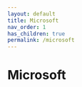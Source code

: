 ```yaml
---
layout: default
title: Microsoft
nav_order: 1
has_children: true
permalink: /microsoft
---
```


# Microsoft
